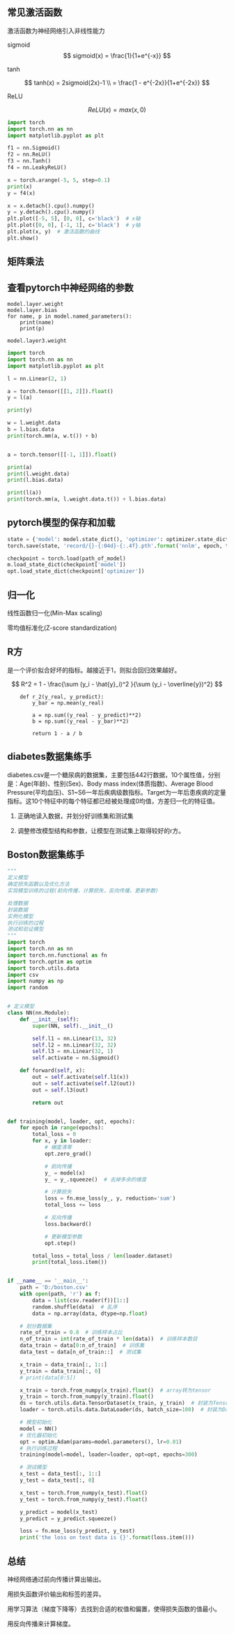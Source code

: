 ## 常见激活函数

激活函数为神经网络引入非线性能力

sigmoid
$$
sigmoid(x) = \frac{1}{1+e^{-x}}
$$


tanh


$$
tanh(x) = 2sigmoid(2x)-1 \\
= \frac{1 - e^{-2x}}{1+e^{-2x}}
$$


ReLU


$$
ReLU(x) = max(x,0)
$$



```python
import torch
import torch.nn as nn
import matplotlib.pyplot as plt

f1 = nn.Sigmoid()
f2 = nn.ReLU()
f3 = nn.Tanh()
f4 = nn.LeakyReLU()

x = torch.arange(-5, 5, step=0.1)
print(x)
y = f4(x)

x = x.detach().cpu().numpy()
y = y.detach().cpu().numpy()
plt.plot([-5, 5], [0, 0], c='black')  # x轴
plt.plot([0, 0], [-1, 1], c='black')  # y轴
plt.plot(x, y)  # 激活函数的曲线
plt.show()
```




## 矩阵乘法











## 查看pytorch中神经网络的参数



```
model.layer.weight
model.layer.bias
for name, p in model.named_parameters():
    print(name)
    print(p)
```

```
model.layer3.weight
```





```python
import torch
import torch.nn as nn
import matplotlib.pyplot as plt

l = nn.Linear(2, 1)

a = torch.tensor([[1, 2]]).float()
y = l(a)

print(y)

w = l.weight.data
b = l.bias.data
print(torch.mm(a, w.t()) + b)


a = torch.tensor([[-1, 1]]).float()

print(a)
print(l.weight.data)
print(l.bias.data)

print(l(a))
print(torch.mm(a, l.weight.data.t()) + l.bias.data)
```





## pytorch模型的保存和加载



```python
state = {'model': model.state_dict(), 'optimizer': optimizer.state_dict(), 'epochs': epoch}
torch.save(state, 'record/{}-{:04d}-{:.4f}.pth'.format('nnlm', epoch, train_loss))
```

```python
checkpoint = torch.load(path_of_model)
m.load_state_dict(checkpoint['model'])
opt.load_state_dict(checkpoint['optimizer'])
```



## 归一化

线性函数归一化(Min-Max scaling)

零均值标准化(Z-score standardization)





## R方

是一个评价拟合好坏的指标。越接近于1，则拟合回归效果越好。


$$
R^2 = 1 - \frac{\sum (y_i - \hat{y}_i)^2 }{\sum (y_i - \overline{y})^2}
$$



```
    def r_2(y_real, y_predict):
        y_bar = np.mean(y_real)
        
        a = np.sum((y_real - y_predict)**2)
        b = np.sum((y_real - y_bar)**2)
        
        return 1 - a / b
```






## diabetes数据集练手

diabetes.csv是一个糖尿病的数据集，主要包括442行数据，10个属性值，分别是：Age(年龄)、性别(Sex)、Body mass index(体质指数)、Average Blood Pressure(平均血压)、S1~S6一年后疾病级数指标。Target为一年后患疾病的定量指标。这10个特征中的每个特征都已经被处理成0均值，方差归一化的特征值。



1. 正确地读入数据，并划分好训练集和测试集

2. 调整修改模型结构和参数，让模型在测试集上取得较好的r方。

   

## Boston数据集练手

```python
"""
定义模型
确定损失函数以及优化方法
实现模型训练的过程(前向传播，计算损失，反向传播，更新参数)

处理数据
封装数据
实例化模型
执行训练的过程
测试和验证模型
"""
import torch
import torch.nn as nn
import torch.nn.functional as fn
import torch.optim as optim
import torch.utils.data
import csv
import numpy as np
import random


# 定义模型
class NN(nn.Module):
    def __init__(self):
        super(NN, self).__init__()

        self.l1 = nn.Linear(13, 32)
        self.l2 = nn.Linear(32, 32)
        self.l3 = nn.Linear(32, 1)
        self.activate = nn.Sigmoid()

    def forward(self, x):
        out = self.activate(self.l1(x))
        out = self.activate(self.l2(out))
        out = self.l3(out)

        return out


def training(model, loader, opt, epochs):
    for epoch in range(epochs):
        total_loss = 0
        for x, y in loader:
            # 梯度清零
            opt.zero_grad()

            # 前向传播
            y_ = model(x)
            y_ = y_.squeeze()  # 去掉多余的维度

            # 计算损失
            loss = fn.mse_loss(y_, y, reduction='sum')
            total_loss += loss

            # 反向传播
            loss.backward()

            # 更新模型参数
            opt.step()

        total_loss = total_loss / len(loader.dataset)
        print(total_loss.item())


if __name__ == '__main__':
    path = 'D:/boston.csv'
    with open(path, 'r') as f:
        data = list(csv.reader(f))[1::]
        random.shuffle(data)  # 乱序
        data = np.array(data, dtype=np.float)

    # 划分数据集
    rate_of_train = 0.8  # 训练样本占比
    n_of_train = int(rate_of_train * len(data))  # 训练样本数目
    data_train = data[0:n_of_train]  # 训练集
    data_test = data[n_of_train::]  # 测试集

    x_train = data_train[:, 1::]
    y_train = data_train[:, 0]
    # print(data[0:5])

    x_train = torch.from_numpy(x_train).float()  # array转为tensor
    y_train = torch.from_numpy(y_train).float()
    ds = torch.utils.data.TensorDataset(x_train, y_train)  # 封装为TensorDataset
    loader = torch.utils.data.DataLoader(ds, batch_size=100)  # 封装为DataLoader

    # 模型初始化
    model = NN()
    # 优化器初始化
    opt = optim.Adam(params=model.parameters(), lr=0.01)
    # 执行训练过程
    training(model=model, loader=loader, opt=opt, epochs=300)

    # 测试模型
    x_test = data_test[:, 1::]
    y_test = data_test[:, 0]

    x_test = torch.from_numpy(x_test).float()
    y_test = torch.from_numpy(y_test).float()

    y_predict = model(x_test)
    y_predict = y_predict.squeeze()

    loss = fn.mse_loss(y_predict, y_test)
    print('the loss on test data is {}'.format(loss.item()))


```



## 总结

神经网络通过前向传播计算出输出。

用损失函数评价输出和标签的差异。

用学习算法（梯度下降等）去找到合适的权值和偏置，使得损失函数的值最小。

用反向传播来计算梯度。